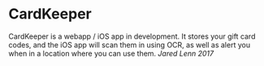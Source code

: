# CardKeeper
CardKeeper is a webapp / iOS app in development. It stores
your gift card codes, and the iOS app will scan them in
using OCR, as well as alert you when in a location where
you can use them.
_Jared Lenn 2017_
